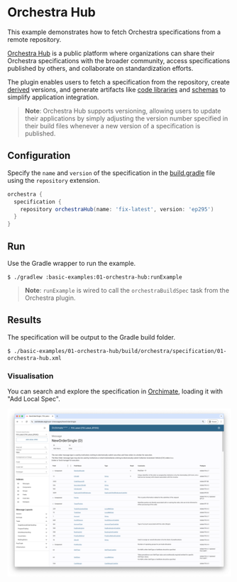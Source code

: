 # Orchestra Hub

This example demonstrates how to fetch Orchestra specifications from a remote repository.

[Orchestra Hub](https://orchestrahub.org) is a public platform where organizations can share their Orchestra specifications with the broader community, access specifications published by others, and collaborate on standardization efforts.

The plugin enables users to fetch a specification from the repository, create [derived](../03-derived) versions, and generate artifacts like [code libraries](../07-java) and [schemas](../05-avro-schema) to simplify application integration. 

> **Note**: Orchestra Hub supports versioning, allowing users to update their applications by simply adjusting the version number specified in their build files whenever a new version of a specification is published. 

## Configuration

Specify the `name` and `version` of the specification in the [build.gradle](./build.gradle) file using the `repository` extension.

```groovy
orchestra {
  specification {
    repository orchestraHub(name: 'fix-latest', version: 'ep295')
  }
}
```

## Run

Use the Gradle wrapper to run the example.

```shell
$ ./gradlew :basic-examples:01-orchestra-hub:runExample
```

> **Note**: `runExample` is wired to call the `orchestraBuildSpec` task from the Orchestra plugin.

## Results

The specification will be output to the Gradle build folder.

```shell
$ ./basic-examples/01-orchestra-hub/build/orchestra/specification/01-orchestra-hub.xml
```

### Visualisation

You can search and explore the specification in [Orchimate](https://orchimate.org/), loading it with "Add Local Spec".

![](docs/images/orchimate.png)
